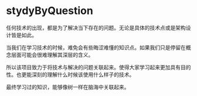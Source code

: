 # stydyByQuestion

任何技术的出现，都是为了解决当下存在的问题。无论是具体的技术点或是架构设计皆是如此。

当我们在学习技术的时候，难免会有些晦涩难懂的知识点。如果我们只是停留在概念层面可能会很难理解其深层的含义。

所以该项目致力于将技术与解决的问题关联起来。使得大家学习起来更加具有目的性。也更能深刻的理解什么时候该使用什么样子的技术。

最终学习过的知识，能够像树一样在脑海中关联起来。
